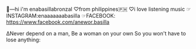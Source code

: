 🌻—hi i'm enabasillabronzal 
  ♡from philippines🇵🇭
  ♡i love listening music
  ☞INSTAGRAM:enaaaaaaabasilla
  ☞FACEBOOK:
https://www.facebook.com/anewor.basilla


∆Never depend on a man,
Be a woman on your own
So you won't have to lose anything:

